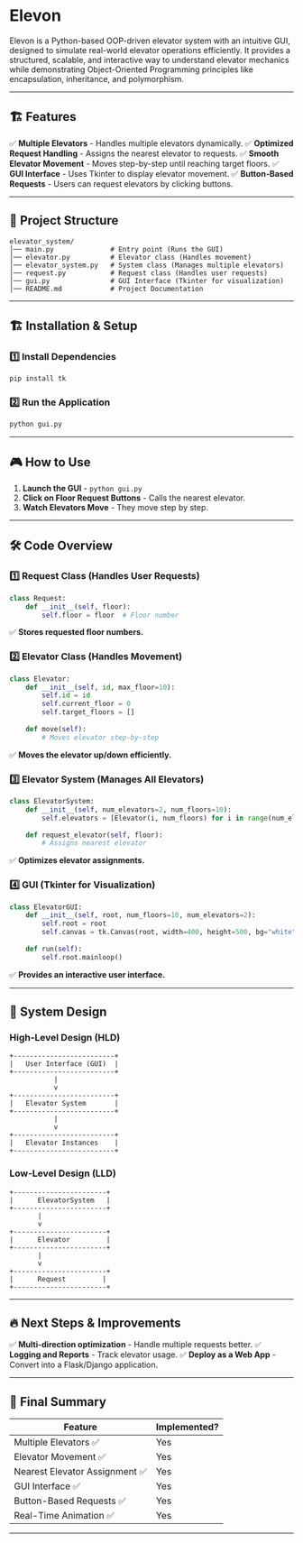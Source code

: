 # Elevon
Elevon is a Python-based OOP-driven elevator system with an intuitive GUI, designed to simulate real-world elevator operations efficiently. It provides a structured, scalable, and interactive way to understand elevator mechanics while demonstrating Object-Oriented Programming principles like encapsulation, inheritance, and polymorphism.

---

## 🏗️ **Features**
✅ **Multiple Elevators** - Handles multiple elevators dynamically.
✅ **Optimized Request Handling** - Assigns the nearest elevator to requests.
✅ **Smooth Elevator Movement** - Moves step-by-step until reaching target floors.
✅ **GUI Interface** - Uses Tkinter to display elevator movement.
✅ **Button-Based Requests** - Users can request elevators by clicking buttons.

---

## 📂 **Project Structure**
```
elevator_system/
│── main.py              # Entry point (Runs the GUI)
│── elevator.py          # Elevator class (Handles movement)
│── elevator_system.py   # System class (Manages multiple elevators)
│── request.py           # Request class (Handles user requests)
│── gui.py               # GUI Interface (Tkinter for visualization)
│── README.md            # Project Documentation
```

---

## 🏗 **Installation & Setup**
### **1️⃣ Install Dependencies**
```bash
pip install tk
```

### **2️⃣ Run the Application**
```bash
python gui.py
```

---

## 🎮 **How to Use**
1. **Launch the GUI** - `python gui.py`
2. **Click on Floor Request Buttons** - Calls the nearest elevator.
3. **Watch Elevators Move** - They move step by step.

---

## 🛠 **Code Overview**
### **1️⃣ Request Class (Handles User Requests)**
```python
class Request:
    def __init__(self, floor):
        self.floor = floor  # Floor number
```
✅ **Stores requested floor numbers.**

### **2️⃣ Elevator Class (Handles Movement)**
```python
class Elevator:
    def __init__(self, id, max_floor=10):
        self.id = id
        self.current_floor = 0
        self.target_floors = []
    
    def move(self):
        # Moves elevator step-by-step
```
✅ **Moves the elevator up/down efficiently.**

### **3️⃣ Elevator System (Manages All Elevators)**
```python
class ElevatorSystem:
    def __init__(self, num_elevators=2, num_floors=10):
        self.elevators = [Elevator(i, num_floors) for i in range(num_elevators)]
    
    def request_elevator(self, floor):
        # Assigns nearest elevator
```
✅ **Optimizes elevator assignments.**

### **4️⃣ GUI (Tkinter for Visualization)**
```python
class ElevatorGUI:
    def __init__(self, root, num_floors=10, num_elevators=2):
        self.root = root
        self.canvas = tk.Canvas(root, width=400, height=500, bg="white")
    
    def run(self):
        self.root.mainloop()
```
✅ **Provides an interactive user interface.**

---

## 📌 **System Design**
### **High-Level Design (HLD)**
```
+-------------------------+
|   User Interface (GUI)  |
+-------------------------+
           |
           v
+-------------------------+
|   Elevator System       |
+-------------------------+
           |
           v
+-------------------------+
|   Elevator Instances    |
+-------------------------+
```

### **Low-Level Design (LLD)**
```
+-----------------------+
|      ElevatorSystem   |
+-----------------------+
       |
       v
+-----------------------+
|      Elevator         |
+-----------------------+
       |
       v
+-----------------------+
|      Request         |
+-----------------------+
```

---

## 🔥 **Next Steps & Improvements**
✅ **Multi-direction optimization** - Handle multiple requests better.
✅ **Logging and Reports** - Track elevator usage.
✅ **Deploy as a Web App** - Convert into a Flask/Django application.

---

## 🎯 **Final Summary**
| Feature | Implemented? |
|---------|-------------|
| Multiple Elevators ✅ | Yes |
| Elevator Movement ✅ | Yes |
| Nearest Elevator Assignment ✅ | Yes |
| GUI Interface ✅ | Yes |
| Button-Based Requests ✅ | Yes |
| Real-Time Animation ✅ | Yes |

---


